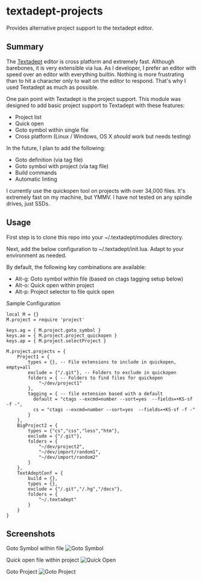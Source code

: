 # textadept-projects
Provides alternative project support to the textadept editor.

## Summary

The [Textadept](http://foicica.com/textadept/) editor is cross platform and extremely fast. Although barebones, it is very extensible via lua.
As I developer, I prefer an editor with speed over an editor with everything builtin. Nothing is more frustrating than to hit a character only to wait on the editor to respond.  That's why I used Textadept as much as possible.

One pain point with Textadept is the project support.  This module was designed to add basic project support to Textadept with these features:

  * Project list
  * Quick open
  * Goto symbol within single file
  * Cross platform (Linux / Windows, OS X _should_ work but needs testing)

In the future, I plan to add the following:

  * Goto definition (via tag file)
  * Goto symbol with project (via tag file)
  * Build commands
  * Automatic linting

I currently use the quickopen tool on projects with over 34,000 files.  It's extremely fast on my machine, but YMMV. I have not tested on any spindle drives, just SSDs.

## Usage

First step is to clone this repo into your ~/.textadept/modules directory.

Next, add the below configuration to ~/.textadept/init.lua. Adapt to your environment as needed.

By default, the following key combinations are available:

  * Alt-g: Goto symbol within file (based on ctags tagging setup below)
  * Alt-o: Quick open within project
  * Alt-p: Project selector to file quick open

Sample Configuration

    local M = {}
    M.project = require 'project'

    keys.ag = { M.project.goto_symbol }
    keys.ao = { M.project.project_quickopen }
    keys.ap = { M.project.selectProject }

    M.project.projects = {
        Project1 = {
            types = {}, -- File extensions to include in quickopen, empty=all
            exclude = {"/.git"}, -- Folders to exclude in quickopen
            folders = { -- Folders to find files for quickopen
                "~/dev/project1"
            },
            tagging = { -- file extension based with a default
              default = "ctags --excmd=number --sort=yes  --fields=+KS-sf -f -",
              cs = "ctags --excmd=number --sort=yes  --fields=+KS-sf -f -"
            }
        },
        BigProject2 = {
            types = {"cs","css","less","htm"},
            exclude = {"/.git"},
            folders = {
                "~/dev/project2",
                "~/dev/import/random1",
                "~/dev/import/random2"
            }
        },
        TextAdeptConf = {
            build = {},
            types = {},
            exclude = {"/.git","/.hg","/docs"},
            folders = {
                "~/.textadept"
            }
        }
    }

## Screenshots

Goto Symbol within file
![Goto Symbol](/../screenshots/gotoSymbol.png?raw=true "Goto Symbol within file")

Quick open file within project
![Quick Open](/../screenshots/quickOpen.png?raw=true "Quickopen file within project")

Goto Project
![Goto Project](/../screenshots/gotoProject.png?raw=true "Goto Project")

